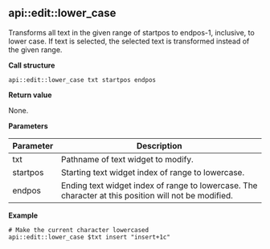 ## api::edit::lower\_case

Transforms all text in the given range of startpos to endpos-1, inclusive, to lower case.  If text is selected, the selected text is transformed instead of the given range.

**Call structure**

`api::edit::lower_case txt startpos endpos`

**Return value**

None.

**Parameters**

| Parameter | Description |
| - | - |
| txt | Pathname of text widget to modify. |
| startpos | Starting text widget index of range to lowercase. |
| endpos | Ending text widget index of range to lowercase. The character at this position will not be modified. |

**Example**

	# Make the current character lowercased
	api::edit::lower_case $txt insert "insert+1c"
